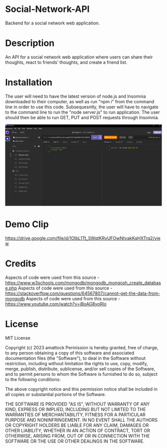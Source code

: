 # Social-Network-API
Backend for a social network web application.

# Description
An API for a social network web application where users can share their thoughts, react to friends’ thoughts, and create a friend list.


# Installation
The user will need to have the latest version of node.js and Insomnia downloaded to their computer, as well as run "npm i" from the command line in order to use this code. Subsequesntly, the user will have to navigate to the command line to run the "node server.js" to run application. The user should then be able to run GET, PUT and POST requests through Insomnia.

![Alt text](image.png)

# Demo Clip
https://drive.google.com/file/d/1OlbL1Tt_SWqtKRvUFOwNtvakKqHXTrq2/view

# Credits
Aspects of code were used from this source - https://www.w3schools.com/mongodb/mongodb_mongosh_create_database.php
Aspects of code were used from this source - https://stackoverflow.com/questions/64567807/cannot-get-the-data-from-mongodb
Aspects of code were used from this source - https://www.youtube.com/watch?v=jBoAG8yoRlo

# License
MIT License

Copyright (c) 2023 amattock Permission is hereby granted, free of charge, to any person obtaining a copy of this software and associated documentation files (the "Software"), to deal in the Software without restriction, including without limitation the rights to use, copy, modify, merge, publish, distribute, sublicense, and/or sell copies of the Software, and to permit persons to whom the Software is furnished to do so, subject to the following conditions:

The above copyright notice and this permission notice shall be included in all copies or substantial portions of the Software.

THE SOFTWARE IS PROVIDED "AS IS", WITHOUT WARRANTY OF ANY KIND, EXPRESS OR IMPLIED, INCLUDING BUT NOT LIMITED TO THE WARRANTIES OF MERCHANTABILITY, FITNESS FOR A PARTICULAR PURPOSE AND NONINFRINGEMENT. IN NO EVENT SHALL THE AUTHORS OR COPYRIGHT HOLDERS BE LIABLE FOR ANY CLAIM, DAMAGES OR OTHER LIABILITY, WHETHER IN AN ACTION OF CONTRACT, TORT OR OTHERWISE, ARISING FROM, OUT OF OR IN CONNECTION WITH THE SOFTWARE OR THE USE OR OTHER DEALINGS IN THE SOFTWARE.